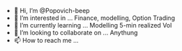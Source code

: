 - 👋 Hi, I’m @Popovich-beep
- 👀 I’m interested in ... 
    Finance, modelling, Option Trading 
- 🌱 I’m currently learning ...
    Modelling 5-min realized Vol
- 💞️ I’m looking to collaborate on ...
    Anythung 
- 📫 How to reach me ...
    

<!---
Popovich-beep/Popovich-beep is a ✨ special ✨ repository because its `README.md` (this file) appears on your GitHub profile.
You can click the Preview link to take a look at your changes.
--->
